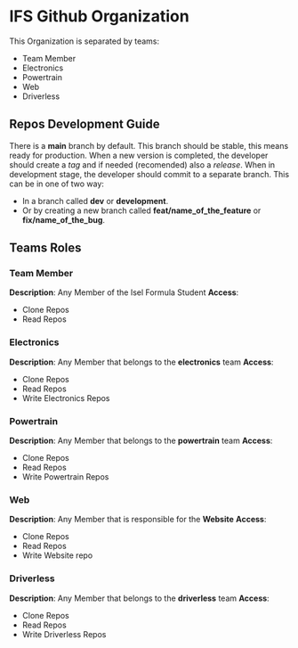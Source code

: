 # IFS Github Organization
This Organization is separated by teams:
- Team Member
- Electronics
- Powertrain
- Web
- Driverless

## Repos Development Guide
There is a **main** branch by default. This branch should be stable, this means ready for production.
When a new version is completed, the developer should create a *tag* and if needed (recomended) also a *release*.
When in development stage, the developer should commit to a separate branch. This can be in one of two way:
- In a branch called **dev** or **development**.
- Or by creating a new branch called **feat/name_of_the_feature** or **fix/name_of_the_bug**.

## Teams Roles
### Team Member
**Description**: Any Member of the Isel Formula Student
**Access**:
- Clone Repos
- Read Repos

### Electronics
**Description**: Any Member that belongs to the **electronics** team
**Access**:
- Clone Repos
- Read Repos
- Write Electronics Repos

### Powertrain
**Description**: Any Member that belongs to the **powertrain** team
**Access**:
- Clone Repos
- Read Repos
- Write Powertrain Repos

### Web
**Description**: Any Member that is responsible for the **Website**
**Access**:
- Clone Repos
- Read Repos
- Write Website repo

### Driverless
**Description**: Any Member that belongs to the **driverless** team
**Access**:
- Clone Repos
- Read Repos
- Write Driverless Repos
